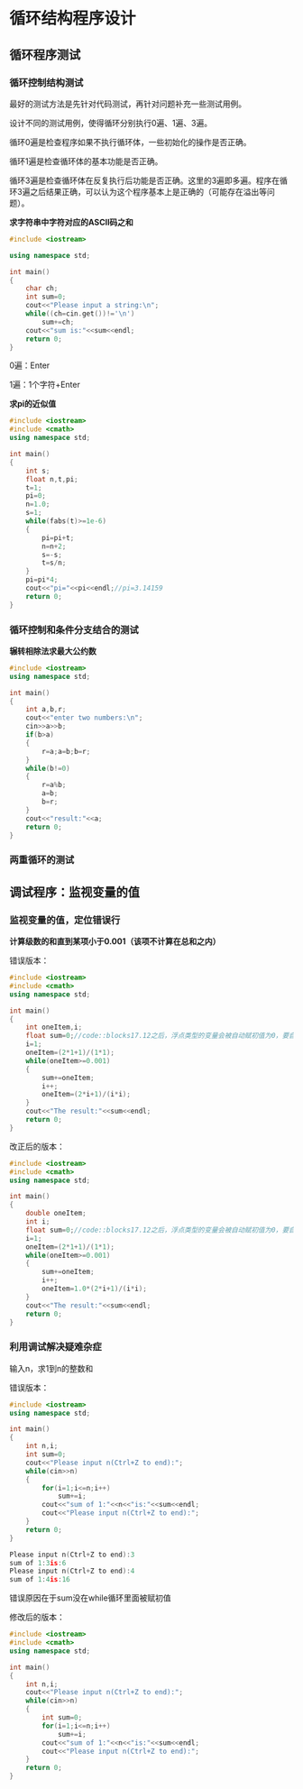 # 循环结构程序设计

<!-- toc -->

## 循环程序测试

### 循环控制结构测试

最好的测试方法是先针对代码测试，再针对问题补充一些测试用例。

设计不同的测试用例，使得循环分别执行0遍、1遍、3遍。

循环0遍是检查程序如果不执行循环体，一些初始化的操作是否正确。

循环1遍是检查循环体的基本功能是否正确。

循环3遍是检查循环体在反复执行后功能是否正确。这里的3遍即多遍。程序在循环3遍之后结果正确，可以认为这个程序基本上是正确的（可能存在溢出等问题）。

**求字符串中字符对应的ASCII码之和**

```cpp
#include <iostream>

using namespace std;

int main()
{
    char ch;
    int sum=0;
    cout<<"Please input a string:\n";
    while((ch=cin.get())!='\n')
        sum+=ch;
    cout<<"sum is:"<<sum<<endl;
    return 0;
}
```

0遍：Enter

1遍：1个字符+Enter

**求pi的近似值**

```cpp
#include <iostream>
#include <cmath>
using namespace std;

int main()
{
    int s;
    float n,t,pi;
    t=1;
    pi=0;
    n=1.0;
    s=1;
    while(fabs(t)>=1e-6)
    {
        pi=pi+t;
        n=n+2;
        s=-s;
        t=s/n;
    }
    pi=pi*4;
    cout<<"pi="<<pi<<endl;//pi=3.14159
    return 0;
}
```
### 循环控制和条件分支结合的测试

**辗转相除法求最大公约数**

```cpp
#include <iostream>
using namespace std;

int main()
{
    int a,b,r;
    cout<<"enter two numbers:\n";
    cin>>a>>b;
    if(b>a)
    {
        r=a;a=b;b=r;
    }
    while(b!=0)
    {
        r=a%b;
        a=b;
        b=r;
    }
    cout<<"result:"<<a;
    return 0;
}
```

### 两重循环的测试

## 调试程序：监视变量的值

### 监视变量的值，定位错误行

**计算级数的和直到某项小于0.001（该项不计算在总和之内）**

错误版本：

```cpp
#include <iostream>
#include <cmath>
using namespace std;

int main()
{
    int oneItem,i;
    float sum=0;//code::blocks17.12之后，浮点类型的变量会被自动赋初值为0，要自己赋初值
    i=1;
    oneItem=(2*1+1)/(1*1);
    while(oneItem>=0.001)
    {
        sum+=oneItem;
        i++;
        oneItem=(2*i+1)/(i*i);
    }
    cout<<"The result:"<<sum<<endl;
    return 0;
}
```

改正后的版本：

```cpp
#include <iostream>
#include <cmath>
using namespace std;

int main()
{
    double oneItem;
    int i;
    float sum=0;//code::blocks17.12之后，浮点类型的变量会被自动赋初值为0，要自己赋初值
    i=1;
    oneItem=(2*1+1)/(1*1);
    while(oneItem>=0.001)
    {
        sum+=oneItem;
        i++;
        oneItem=1.0*(2*i+1)/(i*i);
    }
    cout<<"The result:"<<sum<<endl;
    return 0;
}
```

### 利用调试解决疑难杂症

输入n，求1到n的整数和

错误版本：

```cpp
#include <iostream>
using namespace std;

int main()
{
    int n,i;
    int sum=0;
    cout<<"Please input n(Ctrl+Z to end):";
    while(cin>>n)
    {
        for(i=1;i<=n;i++)
            sum+=i;
        cout<<"sum of 1:"<<n<<"is:"<<sum<<endl;
        cout<<"Please input n(Ctrl+Z to end):";
    }
    return 0;
}
```

```cpp
Please input n(Ctrl+Z to end):3
sum of 1:3is:6
Please input n(Ctrl+Z to end):4
sum of 1:4is:16
```

错误原因在于sum没在while循环里面被赋初值

修改后的版本：

```cpp
#include <iostream>
#include <cmath>
using namespace std;

int main()
{
    int n,i;
    cout<<"Please input n(Ctrl+Z to end):";
    while(cin>>n)
    {
	    int sum=0;
        for(i=1;i<=n;i++)
            sum+=i;
        cout<<"sum of 1:"<<n<<"is:"<<sum<<endl;
        cout<<"Please input n(Ctrl+Z to end):";
    }
    return 0;
}

```





